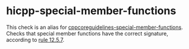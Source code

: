 # hicpp-special-member-functions

This check is an alias for
[cppcoreguidelines-special-member-functions](https://clang.llvm.org/extra/clang-tidy/checks/cppcoreguidelines-special-member-functions.html).
Checks that special member functions have the correct signature,
according to
[rule 12.5.7](http://www.codingstandard.com/rule/12-5-7-declare-assignment-operators-with-the-ref-qualifier/).
